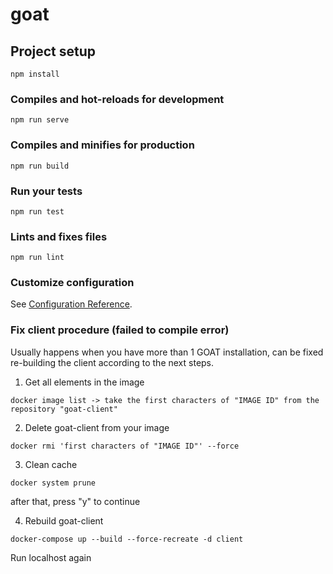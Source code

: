 # goat

## Project setup
```
npm install
```

### Compiles and hot-reloads for development
```
npm run serve
```

### Compiles and minifies for production
```
npm run build
```

### Run your tests
```
npm run test
```

### Lints and fixes files
```
npm run lint
```

### Customize configuration
See [Configuration Reference](https://cli.vuejs.org/config/).

### Fix client procedure (failed to compile error)
Usually happens when you have more than 1 GOAT installation, can be fixed re-building the client according to the next steps.
1. Get all elements in the image
```
docker image list -> take the first characters of "IMAGE ID" from the repository "goat-client"
```
2. Delete goat-client from your image
```
docker rmi 'first characters of "IMAGE ID"' --force
```
3. Clean cache
```
docker system prune
```
after that, press "y" to continue  
  
4. Rebuild goat-client
```
docker-compose up --build --force-recreate -d client
```
Run localhost again

